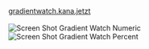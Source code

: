 
<a href="https://gradientwatch.kana.jetzt/">
    gradientwatch.kana.jetzt
  </a>
  <br />
  <br />
<img alt="Screen Shot Gradient Watch Numeric" src="https://res.cloudinary.com/kana/image/upload//f_auto,q_auto/v1600934966/gradientWatchNumeric_uoojhb.png">
<img alt="Screen Shot Gradient Watch Percent" src="https://res.cloudinary.com/kana/image/upload/f_auto,q_auto/v1600934966/gradientWatchPercent_agng6s.png">
